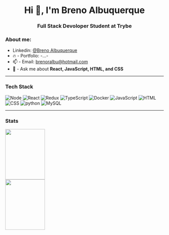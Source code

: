 <h1 align="center">Hi 👋, I'm Breno Albuquerque</h1>
<h3 align="center">Full Stack Devoloper Student at Trybe</h3>

### About me:

- Linkedin: [@Breno Albuquerque](https://www.linkedin.com/in/breno-albuquerque/)
-  :fire: - Portfolio: -...-
-  📫 - Email: brenoralbu@hotmail.com
-  💬 - Ask me about **React, JavaScript, HTML, and CSS**

---

### Tech Stack 
![Node](https://img.shields.io/badge/Node.js-339933?style=for-the-badge&logo=nodedotjs&logoColor=white)
![React](https://img.shields.io/badge/-React-61DAFB?style=for-the-badge&logo=react&logoColor=black)
![Redux](https://img.shields.io/badge/Redux-593D88?style=for-the-badge&logo=redux&logoColor=white)
![TypeScript](	https://img.shields.io/badge/TypeScript-007ACC?style=for-the-badge&logo=typescript&logoColor=white)
![Docker](https://img.shields.io/badge/Docker-2CA5E0?style=for-the-badge&logo=docker&logoColor=white)
![JavaScript](https://img.shields.io/badge/JavaScript-F7DF1E?style=for-the-badge&logo=javascript&logoColor=black)
![HTML](https://img.shields.io/badge/HTML5-E34F26?style=for-the-badge&logo=html5&logoColor=white)
![CSS](https://img.shields.io/badge/CSS3-1572B6?style=for-the-badge&logo=css3&logoColor=white)
![python](https://img.shields.io/badge/Python-FFD43B?style=for-the-badge&logo=python&logoColor=blue)
![MySQL](https://img.shields.io/badge/MySQL-005C84?style=for-the-badge&logo=mysql&logoColor=white)

---

### Stats

<div>
  <a target="_blank" href="https://github.com/Breno-Albuquerque">
    <img align="center" width="50%" height="160" src="https://github-readme-stats.vercel.app/api?username=breno-albuquerque&show_icons=true&theme=tokyonight&count_private=true&hide_border=true&include_all_commits=false" />
  </a>

  <a target="_blank" href="https://github.com/Breno-Albuquerque">
    <img align="center" width="50%" height="160" src="https://github-readme-stats.vercel.app/api/top-langs/?username=breno-albuquerque&layout=compact&show_icons=true&hide_border=true&theme=tokyonight&langs_count=10" />
  </a>
 </div>

